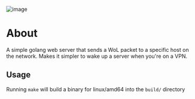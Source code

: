 ![image](https://github.com/user-attachments/assets/ec482b00-1151-4cd4-bca7-323f5f73f9bd)

# About

A simple golang web server that sends a WoL packet to a specific host on the network.
Makes it simpler to wake up a server when you're on a VPN.

## Usage

Running `make` will build a binary for linux/amd64 into the `build/` directory
